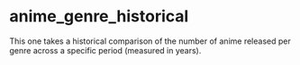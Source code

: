 # anime_genre_historical
This one takes a historical comparison of the number of anime released per genre across a specific period (measured in years).
